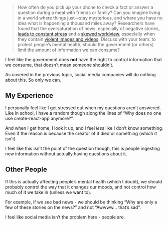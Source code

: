 > How often do you pick up your phone to check a fact or answer a question during a meal with friends or family? Can you imagine living in a world where things just—stay mysterious, and where you have no idea what is happening a thousand miles away? Researchers have found that the oversaturation of news, especially of negative stories, [leads to constant stress](https://www.apa.org/monitor/2022/11/strain-media-overload) and a [skewed worldview](https://www.bbc.com/future/article/20200512-how-the-news-changes-the-way-we-think-and-behave), especially when they contain [violent images and videos](https://www.psychologytoday.com/us/blog/psychology-through-technology/202402/traumatic-media-overload-could-impact-our-mental-health). Discuss with your team: to protect people’s mental health, should the government (or others) limit the amount of information we can consume?

I feel like the government does **not** have the right to control information that we consume, that doesn’t mean someone shouldn’t.

As covered in the previous topic, social media companies will do nothing about this. So only we can.

## My Experience

I personally feel like I get stressed out when my questions aren’t answered. Like in school, I have a random though along the lines of “Why does no one use create-react-app anymore?”.  

And when I get home, I look it up, and I feel *less* like I don’t know something. Even if the reason is because the creator of it died or something (which it isn’t)

I feel like this isn’t the point of the question though, this is people ingesting new information without actually having questions about it.

## Other People

If this is actually affecting people’s mental health (which I doubt), we should probably control the way that it changes our moods, and not control how much of it we take in (unless we want to).

For example, if we see bad news - we should be thinking “Why are only a few of these stories on the news?” and not “Awwww… that’s sad”.

I feel like social media isn’t the problem here - people are.
